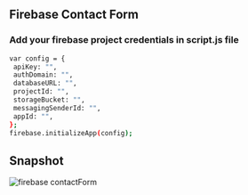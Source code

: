 ## Firebase Contact Form

### Add your firebase project credentials in script.js file

 ```sh
var config = {
  apiKey: "",
  authDomain: "",
  databaseURL: "",
  projectId: "",
  storageBucket: "",
  messagingSenderId: "",
  appId: "",
};
firebase.initializeApp(config);
   ```
 
 ## Snapshot
![firebase contactForm](https://user-images.githubusercontent.com/67522406/108586127-70bf8e00-7372-11eb-942b-79be7cd487e7.png)
